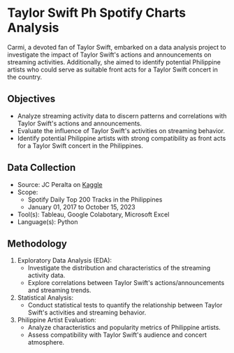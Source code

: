 # Taylor Swift Ph Spotify Charts Analysis

Carmi, a devoted fan of Taylor Swift, embarked on a data analysis project to investigate the impact of Taylor Swift's actions and announcements on streaming activities. Additionally, she aimed to identify potential Philippine artists who could serve as suitable front acts for a Taylor Swift concert in the country.

## Objectives
- Analyze streaming activity data to discern patterns and correlations with Taylor Swift's actions and announcements.
- Evaluate the influence of Taylor Swift's activities on streaming behavior.
- Identify potential Philippine artists with strong compatibility as front acts for a Taylor Swift concert in the Philippines.

## Data Collection
- Source: JC Peralta on [Kaggle](https://www.kaggle.com/datasets/jcacperalta/spotify-daily-top-200-ph?resource=download)
- Scope:
    - Spotify Daily Top 200 Tracks in the Philippines
    - January 01, 2017 to October 15, 2023
- Tool(s): Tableau, Google Colabotary, Microsoft Excel
- Language(s): Python

## Methodology
  1. Exploratory Data Analysis (EDA):
        -   Investigate the distribution and characteristics of the streaming activity data.
        -   Explore correlations between Taylor Swift's actions/announcements and streaming trends.
  2. Statistical Analysis:
        -   Conduct statistical tests to quantify the relationship between Taylor Swift's activities and streaming behavior.
  3. Philippine Artist Evaluation:
        -   Analyze characteristics and popularity metrics of Philippine artists.
        -   Assess compatibility with Taylor Swift's audience and concert atmosphere.
